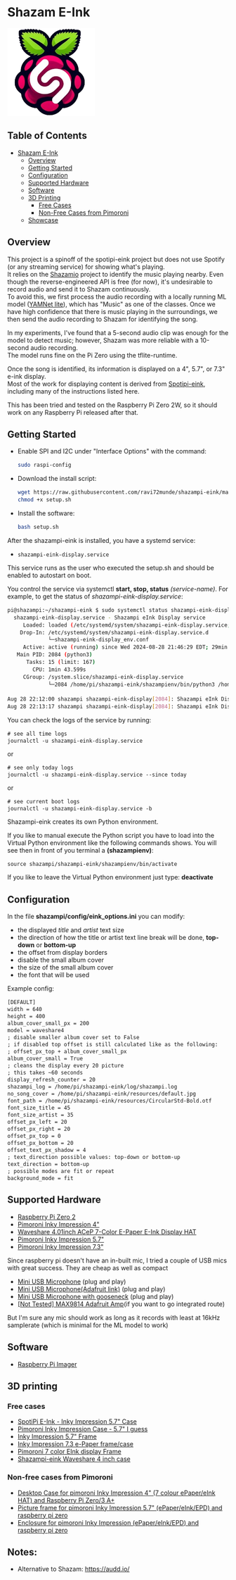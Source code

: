 # Shazam E-Ink
![shazampi-eink Logo](/images/logo.png)

## Table of Contents
- [Shazam E-Ink](#shazam-e-ink)
  - [Overview](#overview)
  - [Getting Started](#getting-started)
  - [Configuration](#configuration)
  - [Supported Hardware](#supported-hardware)
  - [Software](#software)
  - [3D Printing](#3d-printing)
    - [Free Cases](#free-cases)
    - [Non-Free Cases from Pimoroni](#non-free-cases-from-pimoroni)
  - [Showcase](#showcase)

## Overview
This project is a spinoff of the spotipi-eink project but does not use Spotify (or any streaming service) for showing what's playing.  
It relies on the [Shazamio](https://github.com/shazamio/ShazamIO) project to identify the music playing nearby.
Even though the reverse-engineered API is free (for now), it's undesirable to record audio and send it to Shazam continuously.  
To avoid this, we first process the audio recording with a locally running ML model ([YAMNet lite](https://www.tensorflow.org/hub/tutorials/yamnet)), which has "Music" as one of the classes. Once we have high confidence that there is music playing in the surroundings, we then send the audio recording to Shazam for identifying the song.

In my experiments, I've found that a 5-second audio clip was enough for the model to detect music; however, Shazam was more reliable with a 10-second audio recording.  
The model runs fine on the Pi Zero using the tflite-runtime.

Once the song is identified, its information is displayed on a 4", 5.7", or 7.3" e-ink display.  
Most of the work for displaying content is derived from [Spotipi-eink](https://github.com/Gabbajoe/spotipi-eink), including many of the instructions listed here.

This has been tried and tested on the Raspberry Pi Zero 2W, so it should work on any Raspberry Pi released after that.

## Getting Started
* Enable SPI and I2C under "Interface Options" with the command:
    ```bash
    sudo raspi-config
    ```

* Download the install script:
    ```bash
    wget https://raw.githubusercontent.com/ravi72munde/shazampi-eink/main/setup.sh
    chmod +x setup.sh
    ```

* Install the software: 
    ```bash
    bash setup.sh
    ```

After the shazampi-eink is installed, you have a systemd service:
* `shazampi-eink-display.service`

This service runs as the user who executed the setup.sh and should be enabled to autostart on boot.

You control the service via systemctl **start, stop, status** *(service-name)*. For example, to get the status of *shazampi-eink-display.service*:
```bash
pi@shazampi:~/shazampi-eink $ sudo systemctl status shazampi-eink-display.service
  shazampi-eink-display.service - Shazampi eInk Display service
     Loaded: loaded (/etc/systemd/system/shazampi-eink-display.service; enabled; preset: enabled)
    Drop-In: /etc/systemd/system/shazampi-eink-display.service.d
             └─shazampi-eink-display_env.conf
     Active: active (running) since Wed 2024-08-28 21:46:29 EDT; 29min ago
   Main PID: 2084 (python3)
      Tasks: 15 (limit: 167)
        CPU: 1min 43.599s
     CGroup: /system.slice/shazampi-eink-display.service
             └─2084 /home/pi/shazampi-eink/shazampienv/bin/python3 /home/pi/shazampi-eink/python/shazam>

Aug 28 22:12:00 shazampi shazampi-eink-display[2084]: Shazampi eInk Display - music detected, identifying...
Aug 28 22:13:17 shazampi shazampi-eink-display[2084]: Shazampi eInk Display - "will wake up after 30 sec

```

You can check the logs of the service by running:
```
# see all time logs
journalctl -u shazampi-eink-display.service
```
or
```
# see only today logs
journalctl -u shazampi-eink-display.service --since today
```
or

```
# see current boot logs
journalctl -u shazampi-eink-display.service -b
```


Shazampi-eink creates its own Python environment.

If you like to manual execute the Python script you have to load into the Virtual Python environment like the following commands shows. You will see then in front of you terminal a **(shazampienv)**:
```
source shazampi/shazampi-eink/shazampienv/bin/activate
```

If you like to leave the Virtual Python environment just type: **deactivate**


## Configuration
In the file **shazampi/config/eink_options.ini** you can modify:
* the displayed *title* and *artist* text size
* the direction of how the title or artist text line break will be done, **top-down** or **bottom-up**
* the offset from display borders
* disable the small album cover
* the size of the small album cover
* the font that will be used

Example config:

```
[DEFAULT]
width = 640
height = 400
album_cover_small_px = 200
model = waveshare4
; disable smaller album cover set to False
; if disabled top offset is still calculated like as the following:
; offset_px_top + album_cover_small_px
album_cover_small = True
; cleans the display every 20 picture
; this takes ~60 seconds
display_refresh_counter = 20
shazampi_log = /home/pi/shazampi-eink/log/shazampi.log
no_song_cover = /home/pi/shazampi-eink/resources/default.jpg
font_path = /home/pi/shazampi-eink/resources/CircularStd-Bold.otf
font_size_title = 45
font_size_artist = 35
offset_px_left = 20
offset_px_right = 20
offset_px_top = 0
offset_px_bottom = 20
offset_text_px_shadow = 4
; text_direction possible values: top-down or bottom-up
text_direction = bottom-up
; possible modes are fit or repeat
background_mode = fit
```

## Supported Hardware
* [Raspberry Pi Zero 2](https://www.raspberrypi.com/products/raspberry-pi-zero-2-w/)
* [Pimoroni Inky Impression 4"](https://shop.pimoroni.com/products/inky-impression-4?variant=39599238807635)
* [Waveshare 4.01inch ACeP 7-Color E-Paper E-Ink Display HAT](https://www.waveshare.com/product/displays/e-paper/epaper-2/4.01inch-e-paper-hat-f.htm)
* [Pimoroni Inky Impression 5.7"](https://shop.pimoroni.com/products/inky-impression-5-7?variant=32298701324371)
* [Pimoroni Inky Impression 7.3"](https://shop.pimoroni.com/products/inky-impression-7-3?variant=40512683376723)

Since raspberry pi doesn't have an in-built mic, I tried a couple of USB mics with great success. They are cheap as well as compact
* [Mini USB Microphone](https://www.amazon.com/dp/B071WH7FC6) (plug and play)
* [Mini USB Microphone(Adafruit link)](https://www.adafruit.com/product/3367) (plug and play)
* [Mini USB Microphone with gooseneck](https://www.amazon.com/dp/B08M37224H) (plug and play)
* [[Not Tested] MAX9814 Adafruit Amp](https://www.adafruit.com/product/1713)(if you want to go integrated route)

But I'm sure any mic should work as long as it records with least at 16kHz samplerate (which is minimal for the ML model to work)

## Software
* [Raspberry Pi Imager](https://www.raspberrypi.com/software/)

## 3D printing
### Free cases
* [SpotiPi E-Ink - Inky Impression 5.7" Case](https://cults3d.com/en/3d-model/gadget/spotipi-e-ink-inky-impression-5-7-case)
* [Pimoroni Inky Impression Case - 5.7" I guess](https://www.printables.com/de/model/51765-pimoroni-inky-impression-case/files)
* [Inky Impression 5.7" Frame](https://www.printables.com/de/model/603008-inky-impression-57-frame)
* [Inky Impression 7.3 e-Paper frame/case](https://www.printables.com/de/model/585713-inky-impression-73-e-paper-framecase)
* [Pimoroni 7 color EInk display Frame](https://www.thingiverse.com/thing:4666925)
* [Shazampi-eink Waveshare 4 inch case](https://www.printables.com/model/634213-spotipi-eink-waveshare-4-inch-case)
### Non-free cases from Pimoroni
* [Desktop Case for pimoroni Inky Impression 4" (7 colour ePaper/eInk HAT) and Raspberry Pi Zero/3 A+](https://cults3d.com/en/3d-model/gadget/desktop-case-for-pimoroni-inky-impression-4-7-colour-epaper-eink-hat-and-raspberry-pi-zero-3-a)
* [Picture frame for pimoroni Inky Impression 5.7" (ePaper/eInk/EPD) and raspberry pi zero](https://cults3d.com/en/3d-model/gadget/picture-frame-for-pimoroni-inky-impression-epaper-eink-epd-and-raspberry-pi-zero)
* [Enclosure for pimoroni Inky Impression (ePaper/eInk/EPD) and raspberry pi zero](https://cults3d.com/en/3d-model/gadget/enclosure-for-pimoroni-inky-impression-epaper-eink-epd-and-raspberry-pi-zero)


[//]: # (## Show case)

[//]: # (Example picture of my 4" display in the Pimoroni Desktop case:)

[//]: # (![shazampi-eink Logo]&#40;/images/example.jpg&#41;)

[//]: # (![shazampi-eink Logo]&#40;/images/no_song.jpg&#41;)

## Notes: 
* Alternative to Shazam: https://audd.io/